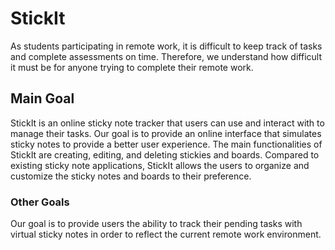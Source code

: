 # StickIt

As students participating in remote work, it is difficult to keep track of tasks and complete assessments on time. Therefore, we understand how difficult it must be for anyone trying to complete their remote work. 

## Main Goal
StickIt is an online sticky note tracker that users can use and interact with to manage their tasks. Our goal is to provide an online interface that simulates sticky notes to provide a better user experience. The main functionalities of StickIt are creating, editing, and deleting stickies and boards. Compared to existing sticky note applications, StickIt allows the users to organize and customize the sticky notes and boards to their preference.

### Other Goals
Our goal is to provide users the ability to track their pending tasks with virtual sticky notes in order to reflect the current remote work environment. 

